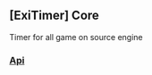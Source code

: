 ## [ExiTimer] Core
Timer for all game on source engine

### [Api](https://github.com/Exle13/ExiTimer-Core/wiki/Api-v1.0.0.2-b)